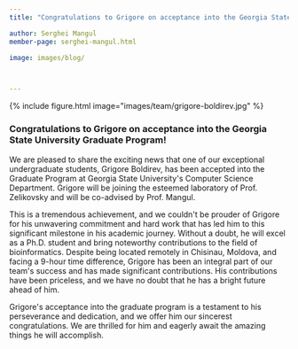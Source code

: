 ```yaml
---
title: "Congratulations to Grigore on acceptance into the Georgia State University Graduate Program!"

author: Serghei Mangul
member-page: serghei-mangul.html

image: images/blog/



---
```

{% include figure.html image="images/team/grigore-boldirev.jpg" %}


### Congratulations to Grigore on acceptance into the Georgia State University Graduate Program!
We are pleased to share the exciting news that one of our exceptional undergraduate students, Grigore Boldirev, has been accepted into the Graduate Program at Georgia State University's Computer Science Department. Grigore will be joining the esteemed laboratory of Prof. Zelikovsky and will be co-advised by Prof. Mangul.

This is a tremendous achievement, and we couldn't be prouder of Grigore for his unwavering commitment and hard work that has led him to this significant milestone in his academic journey. Without a doubt, he will excel as a Ph.D. student and bring noteworthy contributions to the field of bioinformatics. Despite being located remotely in Chisinau, Moldova, and facing a 9-hour time difference, Grigore has been an integral part of our team's success and has made significant contributions. His contributions have been priceless, and we have no doubt that he has a bright future ahead of him.

Grigore's acceptance into the graduate program is a testament to his perseverance and dedication, and we offer him our sincerest congratulations. We are thrilled for him and eagerly await the amazing things he will accomplish.

